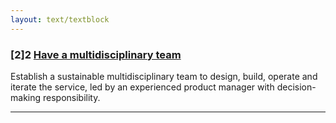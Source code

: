 ```yaml
---
layout: text/textblock
---
```


### [2]2 [Have a multidisciplinary team](2-multidisciplinary-team)

Establish a sustainable multidisciplinary team to design, build, operate and iterate the service, led by an experienced product manager with decision-making responsibility.

___
